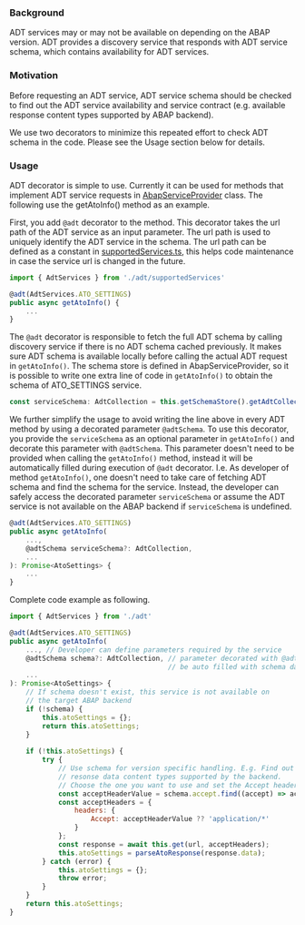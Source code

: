### Background

ADT services may or may not be available on depending on the ABAP version.
ADT provides a discovery service that responds with ADT service schema, 
which contains availability for ADT services.

### Motivation

Before requesting an ADT service, ADT service schema should be checked to find
out the ADT service availability and service contract
(e.g. available response content types supported by ABAP backend).

We use two decorators to minimize this repeated effort to check ADT schema in the code. Please
see the Usage section below for details.

### Usage

ADT decorator is simple to use. Currently it can be used for methods that 
implement ADT service requests in [AbapServiceProvider](../abap-service-provider.ts) class.
The following use the getAtoInfo() method as an example. 

First, you add `@adt` decorator to the method. This decorator takes the url path of the ADT
service as an input parameter. The url path is used to uniquely identify the ADT service in the schema.
The url path can be defined as a constant in [supportedServices.ts](./supportedServices.ts),
this helps code maintenance in case the service url is changed in the future.

```javascript
import { AdtServices } from './adt/supportedServices'

@adt(AdtServices.ATO_SETTINGS)
public async getAtoInfo() {
    ...
}
```

The `@adt` decorator is responsible to fetch the full ADT schema by calling discovery service if
there is no ADT schema cached previously. It makes sure ADT schema is available locally before
calling the actual ADT request in `getAtoInfo()`. The schema store is defined in AbapServiceProvider,
so it is possible to write one extra line of code in `getAtoInfo()` to obtain the schema of ATO_SETTINGS service.

```javascript
const serviceSchema: AdtCollection = this.getSchemaStore().getAdtCollection(AdtServices.ATO_SETTINGS);
```

We further simplify the usage to avoid writing the line above in every ADT method by using a decorated parameter
`@adtSchema`. To use this decorator, you provide the `serviceSchema` as an optional parameter in `getAtoInfo()` and
decorate this parameter with `@adtSchema`. This parameter doesn't need to be provided when calling the `getAtoInfo()`
method, instead it will be automatically filled during execution of `@adt` decorator. I.e. 
As developer of method `getAtoInfo()`, one doesn't need
to take care of fetching ADT schema and find the schema for the service. Instead, the developer can safely 
access the decorated parameter `serviceSchema` or assume the ADT service is not available on the ABAP backend
if `serviceSchema` is undefined.

```javascript
@adt(AdtServices.ATO_SETTINGS)
public async getAtoInfo(
    ...,
    @adtSchema serviceSchema?: AdtCollection,
    ...
): Promise<AtoSettings> {
    ...
}
```

Complete code example as following.

```javascript
import { AdtServices } from './adt'

@adt(AdtServices.ATO_SETTINGS)
public async getAtoInfo(
    ..., // Developer can define parameters required by the service
    @adtSchema schema?: AdtCollection, // parameter decorated with @adtSchema will
                                       // be auto filled with schema data for ATO_SETTING service
    ...
): Promise<AtoSettings> {
    // If schema doesn't exist, this service is not available on
    // the target ABAP backend
    if (!schema) {
        this.atoSettings = {};
        return this.atoSettings;
    } 
    
    if (!this.atoSettings) {
        try {
            // Use schema for version specific handling. E.g. Find out the http 
            // resonse data content types supported by the backend.
            // Choose the one you want to use and set the Accept header.
            const acceptHeaderValue = schema.accept.find((accept) => accept.includes('xml'));
            const acceptHeaders = {
                headers: {
                    Accept: acceptHeaderValue ?? 'application/*'
                }
            };
            const response = await this.get(url, acceptHeaders);
            this.atoSettings = parseAtoResponse(response.data);
        } catch (error) {
            this.atoSettings = {};
            throw error;
        }
    }
    return this.atoSettings;
}
```